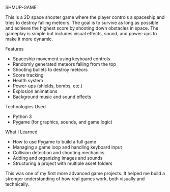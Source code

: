SHMUP-GAME

This is a 2D space shooter game where the player controls a spaceship and tries to destroy falling meteors. 
The goal is to survive as long as possible and achieve the highest score by shooting down obstacles in space. 
The gameplay is simple but includes visual effects, sound, and power-ups to make it more dynamic.

Features

- Spaceship movement using keyboard controls
- Randomly generated meteors falling from the top
- Shooting bullets to destroy meteors
- Score tracking
- Health system
- Power-ups (shields, bombs, etc.)
- Explosion animations
- Background music and sound effects

Technologies Used

- Python 3
- Pygame (for graphics, sounds, and game logic)

What I Learned

- How to use Pygame to build a full game
- Managing a game loop and handling keyboard input
- Collision detection and shooting mechanics
- Adding and organizing images and sounds
- Structuring a project with multiple asset folders


This was one of my first more advanced game projects. It helped me build a stronger understanding of how real games work, both visually and technically.
